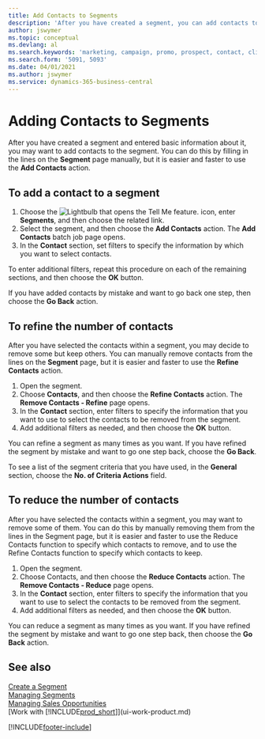 ```yaml
---
title: Add Contacts to Segments
description: 'After you have created a segment, you can add contacts to the segment, for example, as part of a marketing campaign targeting particular customers or clients.'
author: jswymer
ms.topic: conceptual
ms.devlang: al
ms.search.keywords: 'marketing, campaign, promo, prospect, contact, client, customer'
ms.search.form: '5091, 5093'
ms.date: 04/01/2021
ms.author: jswymer
ms.service: dynamics-365-business-central
---
```

# Adding Contacts to Segments
After you have created a segment and entered basic information about it, you may want to add contacts to the segment. You can do this by filling in the lines on the **Segment** page manually, but it is easier and faster to use the **Add Contacts** action.

## To add a contact to a segment
1. Choose the ![Lightbulb that opens the Tell Me feature.](media/ui-search/search_small.png "Tell me what you want to do") icon, enter **Segments**, and then choose the related link.  
2. Select the segment, and then choose the **Add Contacts** action. The **Add Contacts** batch job page opens.
3. In the **Contact** section, set filters to specify the information by which you want to select contacts.

To enter additional filters, repeat this procedure on each of the remaining sections, and then choose the **OK** button.

If you have added contacts by mistake and want to go back one step, then choose the **Go Back** action.

## To refine the number of contacts
After you have selected the contacts within a segment, you may decide to remove some but keep others. You can manually remove contacts from the lines on the **Segment** page, but it is easier and faster to use the **Refine Contacts** action.

1. Open the segment.
2. Choose **Contacts**, and then choose the **Refine Contacts** action. The **Remove Contacts - Refine** page opens.
3. In the **Contact** section, enter filters to specify the information that you want to use to select the contacts to be removed from the segment.
4. Add additional filters as needed, and then choose the **OK** button.

You can refine a segment as many times as you want. If you have refined the segment by mistake and want to go one step back, choose the **Go Back**.

To see a list of the segment criteria that you have used, in the **General** section, choose the **No. of Criteria Actions** field.

## To reduce the number of contacts
After you have selected the contacts within a segment, you may want to remove some of them. You can do this by manually removing them from the lines in the Segment page, but it is easier and faster to use the Reduce Contacts function to specify which contacts to remove, and to use the Refine Contacts function to specify which contacts to keep.

1. Open the segment.
2. Choose Contacts, and then choose the **Reduce Contacts** action. The **Remove Contacts - Reduce** page opens.
3. In the **Contact** section, enter filters to specify the information that you want to use to select the contacts to be removed from the segment.
4. Add additional filters as needed, and then choose the **OK** button.

You can reduce a segment as many times as you want. If you have refined the segment by mistake and want to go one step back, then choose the **Go Back** action.

## See also 
[Create a Segment](marketing-how-create-segment.md)   
[Managing Segments](marketing-segments.md)  
[Managing Sales Opportunities](marketing-manage-sales-opportunities.md)  
[Work with [!INCLUDE[prod_short](includes/prod_short.md)]](ui-work-product.md)  


[!INCLUDE[footer-include](includes/footer-banner.md)]